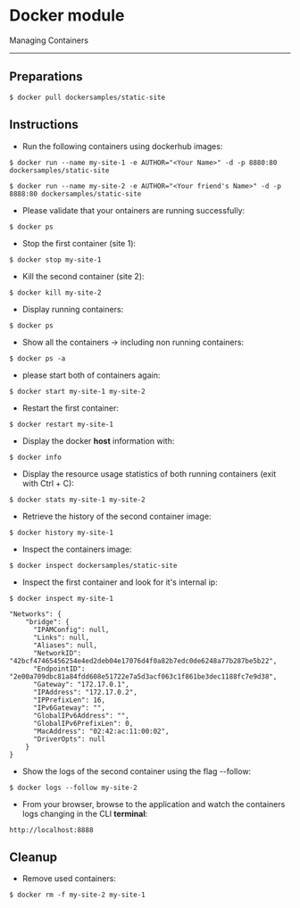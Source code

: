 # Docker module
Managing Containers

---

## Preparations
```
$ docker pull dockersamples/static-site
```

## Instructions

 - Run the following containers using dockerhub images:
```
$ docker run --name my-site-1 -e AUTHOR="<Your Name>" -d -p 8880:80 dockersamples/static-site
```
```
$ docker run --name my-site-2 -e AUTHOR="<Your friend's Name>" -d -p 8888:80 dockersamples/static-site
```

 - Please validate that your ontainers are running successfully:
```
$ docker ps
```

 - Stop the first container (site 1):
```
$ docker stop my-site-1
```

 - Kill the second container (site 2):
```
$ docker kill my-site-2
```

 - Display running containers:
```
$ docker ps
```

 - Show all the containers -> including non running containers:
```
$ docker ps -a
```

 - please start both of containers again:
```
$ docker start my-site-1 my-site-2
```

 - Restart the first container:
```
$ docker restart my-site-1
```

 - Display the docker **host** information with:
```
$ docker info
```

 - Display the resource usage statistics of both running containers (exit with Ctrl + C):
```
$ docker stats my-site-1 my-site-2
```

 - Retrieve the history of the second container image:
```
$ docker history my-site-1
```

 - Inspect the containers image:
```
$ docker inspect dockersamples/static-site
```

 - Inspect the first container and look for it's internal ip:
```
$ docker inspect my-site-1
```
```
"Networks": {
    "bridge": {
      "IPAMConfig": null,
      "Links": null,
      "Aliases": null,
      "NetworkID": "42bcf47465456254e4ed2deb04e17076d4f0a82b7edc0de6248a77b287be5b22",
      "EndpointID": "2e00a709dbc81a84fdd608e51722e7a5d3acf063c1f861be3dec1188fc7e9d38",
      "Gateway": "172.17.0.1",
      "IPAddress": "172.17.0.2",
      "IPPrefixLen": 16,
      "IPv6Gateway": "",
      "GlobalIPv6Address": "",
      "GlobalIPv6PrefixLen": 0,
      "MacAddress": "02:42:ac:11:00:02",
      "DriverOpts": null
    }
}
```

 - Show the logs of the second container using the flag --follow:
```
$ docker logs --follow my-site-2
```

 - From your browser, browse to the application and watch the containers logs changing in the CLI **terminal**:
```
http://localhost:8888
```

## Cleanup

 - Remove used containers:
```
$ docker rm -f my-site-2 my-site-1
```

